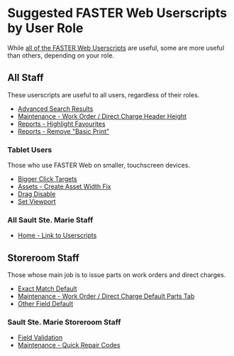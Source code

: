 # Suggested FASTER Web Userscripts by User Role

While [all of the FASTER Web Userscripts](../README.md#userscripts-for-faster-web) are useful,
some are more useful than others, depending on your role.

## All Staff

These userscripts are useful to all users, regardless of their roles.

- [Advanced Search Results](advancedSearchResults.user.js)
- [Maintenance - Work Order / Direct Charge Header Height](workOrderHeaderHeight.user.js)
- [Reports - Highlight Favourites](reportFavourites.user.js)
- [Reports - Remove "Basic Print"](reportHideBasicPrint.user.js)

### Tablet Users

Those who use FASTER Web on smaller, touchscreen devices.

- [Bigger Click Targets](biggerClickTargets.user.js)
- [Assets - Create Asset Width Fix](createAssetWidthFix.user.js)
- [Drag Disable](dragDisable.user.js)
- [Set Viewport](setViewport.user.js)

### All Sault Ste. Marie Staff

- [Home - Link to Userscripts](homeLinkToUserscripts.user.js)

## Storeroom Staff

Those whose main job is to issue parts on work orders and direct charges.

- [Exact Match Default](exactMatch.user.js)
- [Maintenance - Work Order / Direct Charge Default Parts Tab](workOrderDefaultPartsTab.user.js)
- [Other Field Default](searchDefaultOtherField.user.js)

### Sault Ste. Marie Storeroom Staff

- [Field Validation](ssmFieldValidation.user.js)
- [Maintenance - Quick Repair Codes](quickRepairCodes.user.js)
